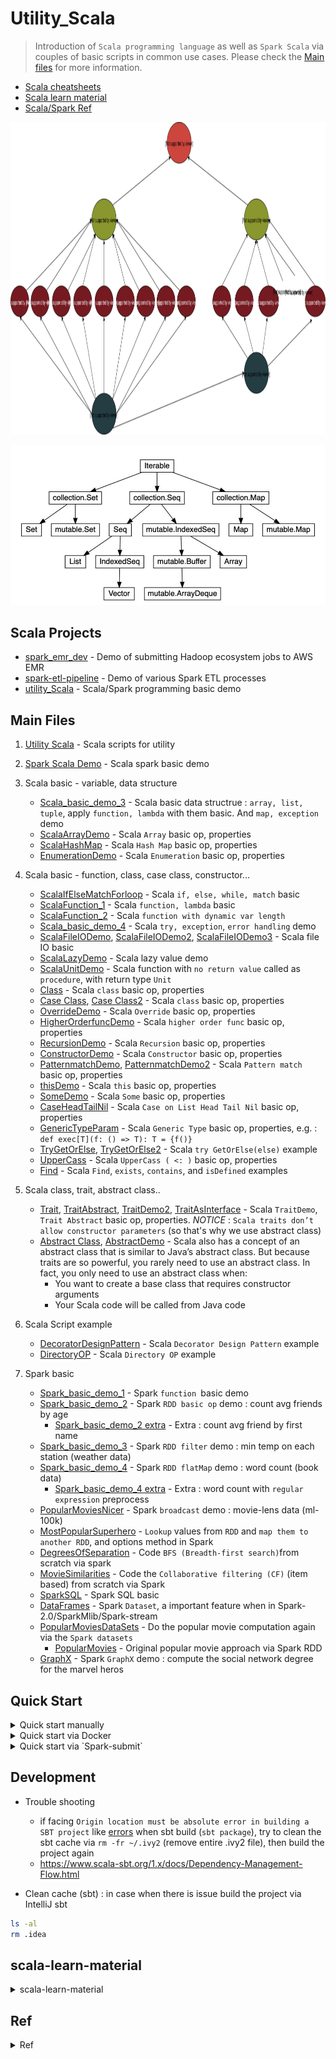 # Utility_Scala
> Introduction of `Scala programming language` as well as `Spark Scala` via couples of basic scripts in common use cases. Please check the [Main files](https://github.com/yennanliu/utility_Scala#main-files) for more information.

- [Scala cheatsheets](https://docs.scala-lang.org/cheatsheets/)
- [Scala learn material](https://github.com/yennanliu/utility_Scala/#scala-learn-material)
- [Scala/Spark Ref](https://github.com/yennanliu/utility_Scala/#Ref)

<p align="center"><img src ="https://github.com/yennanliu/utility_Scala/blob/master/doc/pic/scala_data_type.svg" width="1000" height="500"></p>

<p align="center"><img src ="https://github.com/yennanliu/utility_Scala/blob/master/doc/pic/scala_class_hierarchy.jpg"></p>


## Scala Projects 
* [spark_emr_dev](https://github.com/yennanliu/spark_emr_dev) - Demo of submitting Hadoop ecosystem jobs to AWS EMR
* [spark-etl-pipeline](https://github.com/yennanliu/spark-etl-pipeline) - Demo of various Spark ETL processes
* [utility_Scala](https://github.com/yennanliu/utility_Scala) - Scala/Spark programming basic demo 

## Main Files
1. [Utility Scala](https://github.com/yennanliu/utility_Scala/tree/master/src/main/scala/UtilityScala) - Scala scripts for utility
2. [Spark Scala Demo](https://github.com/yennanliu/utility_Scala/tree/master/src/main/scala/SparkDemo)  - Scala spark basic demo
3. Scala basic  -  variable, data structure
	- [Scala_basic_demo_3](https://github.com/yennanliu/utility_Scala/blob/master/src/main/scala/ScalaBasic/scala_basic_demo_3.scala) - Scala basic data structrue : `array, list, tuple`, apply `function, lambda` with them basic. And `map, exception` demo
	- [ScalaArrayDemo](https://github.com/yennanliu/utility_Scala/blob/master/src/main/scala/ScalaBasic/ScalaArrayDemo.scala) - Scala `Array` basic op, properties
	- [ScalaHashMap](https://github.com/yennanliu/utility_Scala/blob/master/src/main/scala/ScalaBasic/ScalaHashMap.scala) - Scala `Hash Map` basic op, properties
	- [EnumerationDemo](https://github.com/yennanliu/utility_Scala/blob/master/src/main/scala/ScalaBasic/EnumerationDemo.scala) - Scala `Enumeration` basic op, properties

4. Scala basic  -  function, class, case class, constructor...
	- [ScalaIfElseMatchForloop](https://github.com/yennanliu/utility_Scala/blob/master/src/main/scala/ScalaBasic/ScalaIfElseMatchForloop.scala) - Scala `if, else, while, match` basic 
	- [ScalaFunction_1](https://github.com/yennanliu/utility_Scala/blob/master/src/main/scala/ScalaBasic/ScalaFunction_1.scala) - Scala `function, lambda` basic
	- [ScalaFunction_2](https://github.com/yennanliu/utility_Scala/blob/master/src/main/scala/ScalaBasic/ScalaFunction_2.scala) - Scala `function with dynamic var length` 
	- [Scala_basic_demo_4](https://github.com/yennanliu/utility_Scala/blob/master/src/main/scala/ScalaBasic/scala_basic_demo_4.scala) - Scala `try, exception`, `error handling` demo
	- [ScalaFileIODemo](https://github.com/yennanliu/utility_Scala/blob/master/src/main/scala/ScalaBasic/ScalaFileIODemo.scala), [ScalaFileIODemo2](https://github.com/yennanliu/utility_Scala/blob/master/src/main/scala/ScalaBasic/ScalaFileIODemo2.scala),  [ScalaFileIODemo3](https://github.com/yennanliu/utility_Scala/blob/master/src/main/scala/ScalaBasic/ScalaFileIODemo3.scala) - Scala file IO basic
	- [ScalaLazyDemo](https://github.com/yennanliu/utility_Scala/blob/master/src/main/scala/ScalaBasic/LazyDemo.scala) - Scala lazy value demo
	- [ScalaUnitDemo](https://github.com/yennanliu/utility_Scala/blob/master/src/main/scala/ScalaBasic/UnitDemo.scala) - Scala function with `no return value` called as `procedure`, with return type `Unit`
	- [Class](https://github.com/yennanliu/utility_Scala/blob/master/src/main/scala/ScalaBasic/ScalaClassDemo.scala) - Scala `class` basic op, properties
	- [Case Class](https://github.com/yennanliu/utility_Scala/blob/master/src/main/scala/ScalaBasic/CaseClass.scala), [Case Class2](https://github.com/yennanliu/utility_Scala/blob/master/src/main/scala/ScalaBasic/CaseClass2.scala) - Scala `class` basic op, properties
	- [OverrideDemo](https://github.com/yennanliu/utility_Scala/blob/master/src/main/scala/ScalaBasic/OverrideDemo.scala) - Scala `Override` basic op, properties
	- [HigherOrderfuncDemo](https://github.com/yennanliu/utility_Scala/blob/master/src/main/scala/ScalaBasic/HigherOrderfuncDemo.scala) - Scala `higher order func` basic op, properties
	- [RecursionDemo](https://github.com/yennanliu/utility_Scala/blob/master/src/main/scala/ScalaBasic/RecursionDemo.scala) - Scala `Recursion` basic op, properties
	- [ConstructorDemo](https://github.com/yennanliu/utility_Scala/blob/master/src/main/scala/ScalaBasic/ConstructorDemo.scala) - Scala `Constructor` basic op, properties
	- [PatternmatchDemo](https://github.com/yennanliu/utility_Scala/blob/master/src/main/scala/ScalaBasic/PatternmatchDemo.scala), [PatternmatchDemo2](https://github.com/yennanliu/utility_Scala/blob/master/src/main/scala/ScalaBasic/PatternmatchDemo2.scala) - Scala `Pattern match` basic op, properties
	- [thisDemo](https://github.com/yennanliu/utility_Scala/blob/master/src/main/scala/ScalaBasic/thisDemo.scala) - Scala `this` basic op, properties
	- [SomeDemo](https://github.com/yennanliu/utility_Scala/blob/master/src/main/scala/ScalaBasic/SomeDemo.scala) - Scala `Some` basic op, properties
	- [CaseHeadTailNil](https://github.com/yennanliu/utility_Scala/blob/master/src/main/scala/ScalaBasic/CaseHeadTailNil.scala) - Scala `Case on List Head Tail Nil` basic op, properties
	- [GenericTypeParam](https://github.com/yennanliu/utility_Scala/blob/master/src/main/scala/ScalaBasic/GenericTypeParam.scala) - Scala `Generic Type` basic op, properties,
	e.g. : ``` def exec[T](f: () => T): T = {f()}```
	- [TryGetOrElse](https://github.com/yennanliu/utility_Scala/blob/master/src/main/scala/ScalaBasic/TryGetOrElse.scala), [TryGetOrElse2](https://github.com/yennanliu/utility_Scala/blob/master/src/main/scala/ScalaBasic/TryGetOrElse2.scala) - Scala `try GetOrElse(else)` example
	- [UpperCass](https://github.com/yennanliu/utility_Scala/blob/master/src/main/scala/ScalaBasic/UpperCass.scala) - Scala `UpperCass ( <: )` basic op, properties
	- [Find](https://github.com/yennanliu/utility_Scala/blob/master/src/main/scala/ScalaBasic/Find.scala) - Scala `Find`, `exists`,  `contains`, and `isDefined` examples

5. Scala class, trait, abstract class..

	- [Trait](https://github.com/yennanliu/utility_Scala/blob/master/src/main/scala/ScalaBasic/TraitDemo.scala), [TraitAbstract](https://github.com/yennanliu/utility_Scala/blob/master/src/main/scala/ScalaBasic/TraitAbstract.scala), [TraitDemo2](https://github.com/yennanliu/utility_Scala/blob/master/src/main/scala/ScalaBasic/TraitDemo2.scala), [TraitAsInterface](https://github.com/yennanliu/utility_Scala/blob/master/src/main/scala/ScalaBasic/TraitAsInterface.scala) - Scala `TraitDemo`, `Trait Abstract` basic op, properties. *NOTICE* : `Scala traits don’t allow constructor parameters` (so that's why we use abstract class)
	- [Abstract Class](https://github.com/yennanliu/utility_Scala/blob/master/src/main/scala/ScalaBasic/AbstractClass.scala), [AbstractDemo](https://github.com/yennanliu/utility_Scala/blob/master/src/main/scala/ScalaBasic/AbstractDemo.scala) - Scala also has a concept of an abstract class that is similar to Java’s abstract class. But because traits are so powerful, you rarely need to use an abstract class. In fact, you only need to use an abstract class when:
		- You want to create a base class that requires constructor arguments
	    - Your Scala code will be called from Java code

6. Scala Script example
	- [DecoratorDesignPattern](https://github.com/yennanliu/utility_Scala/blob/master/src/main/scala/ScalaBasic/DecoratorDesignPattern.scala) - Scala `Decorator Design Pattern` example
	- [DirectoryOP](https://github.com/yennanliu/utility_Scala/blob/master/src/main/scala/ScalaBasic/DirectoryOP.scala) - Scala `Directory OP` example

7. Spark basic
	- [Spark_basic_demo_1](https://github.com/yennanliu/utility_Scala/blob/master/src/main/scala/SparkBasic/spark_basic_demo_1.scala) - Spark `function `basic demo
	- [Spark_basic_demo_2](https://github.com/yennanliu/utility_Scala/blob/master/src/main/scala/SparkBasic/spark_basic_demo_2.scala) - Spark `RDD basic op` demo : count avg friends by age
		- [Spark_basic_demo_2 extra](https://github.com/yennanliu/utility_Scala/blob/master/src/main/scala/SparkBasic/spark_basic_demo_2_extra.scala) - Extra : count avg friend by first name
	- [Spark_basic_demo_3](https://github.com/yennanliu/utility_Scala/blob/master/src/main/scala/SparkBasic/spark_basic_demo_3.scala) - Spark `RDD filter` demo : min temp on each station (weather data)
	- [Spark_basic_demo_4](https://github.com/yennanliu/utility_Scala/blob/master/src/main/scala/SparkBasic/spark_basic_demo_4.scala) - Spark `RDD flatMap` demo : word count (book data)
		- [Spark_basic_demo_4 extra](https://github.com/yennanliu/utility_Scala/blob/master/src/main/scala/SparkBasic/spark_basic_demo_4_extra.scala) - Extra : word count with `regular expression` preprocess
	- [PopularMoviesNicer](https://github.com/yennanliu/utility_Scala/blob/master/src/main/scala/SparkBasic/PopularMoviesNicer.scala) - Spark `broadcast` demo :  movie-lens data (ml-100k)
	- [MostPopularSuperhero](https://github.com/yennanliu/utility_Scala/blob/master/src/main/scala/SparkBasic/MostPopularSuperhero.scala) - `Lookup` values from `RDD` and `map them to another RDD`, and options method in Spark
	- [DegreesOfSeparation](https://github.com/yennanliu/utility_Scala/blob/master/src/main/scala/SparkBasic/DegreesOfSeparation.scala) - Code `BFS (Breadth-first search)`from scratch via spark 
	- [MovieSimilarities](https://github.com/yennanliu/utility_Scala/blob/master/src/main/scala/SparkBasic/MovieSimilarities.scala) - Code the `Collaborative filtering (CF)` (item based) from scratch via Spark 
	- [SparkSQL](https://github.com/yennanliu/utility_Scala/blob/master/src/main/scala/SparkBasic/SparkSQL.scala) - Spark SQL basic
	- [DataFrames](https://github.com/yennanliu/utility_Scala/blob/master/src/main/scala/SparkBasic/DataFrames.scala) - Spark `Dataset`, a important feature when in Spark-2.0/SparkMlib/Spark-stream
	- [PopularMoviesDataSets](https://github.com/yennanliu/utility_Scala/blob/master/src/main/scala/SparkBasic/PopularMoviesDataSets.scala) - Do the popular movie computation again via the `Spark datasets` 
		- [PopularMovies](https://github.com/yennanliu/utility_Scala/blob/master/src/main/scala/SparkBasic/PopularMovies.scala) - Original popular movie approach via Spark RDD
	- [GraphX](https://github.com/yennanliu/utility_Scala/blob/master/src/main/scala/SparkBasic/GraphX.scala) - Spark `GraphX` demo : compute the social network degree for the marvel heros

## Quick Start

<details>
<summary> Quick start manually</summary>

```bash

# DEMO 1) run scala hello world 
$ git clone https://github.com/yennanliu/utility_Scala.git
$ cd utility_Scala
$ scala src/main/scala/UtilityScala/HelloWorld.scala 
#$ Hello World


# DEMO 2) run scala spark hello world via sbt 
$ cd utility_Scala
$ sbt package
$ sbt
# inside sbt console
sbt:Simple Project> run 
# [warn] Multiple main classes detected.  Run 'show discoveredMainClasses' to see the list

# Multiple main classes detected, select one to run:

#  [1] AnonymousFuncDemo
#  [2] ClassDemo
#  [3] FileIODemo
#  [4] ForLoopDemo
#  [5] FunctionChangeableParameterDemo
#  [6] FunctionCompositionDemo
#  [7] HelloWorld
#  [8] IfElseDemo
#  [9] OperatorDemo
#  [10] PatterMatchDemo
#  [11] SimpleApp
#  [12] Test
#  [13] UderDefinedDefaultParamFuncDemo
#  [14] UderDefinedFuncDemo

Enter number: 11

# [info] Running SimpleApp 
# ...
#  >>>>>>>>>>>>>> OUTPUT
# Lines with a: 21, Lines with b: 9
#  >>>>>>>>>>>>>> OUTPUT
# ...

# DEMO 3) run scala spark hello world
$ cd utility_Scala
$ sbt clean compile && sbt assembly 
$ spark-submit \
  --class "SimpleApp" \
  --master local[4] \
  target/scala-2.11/simple-project_2.11-1.0.jar

```

```bash
# REPL via sbt console
$ sbt
console
scala> 

# ✘ yennanliu@MacBook-Pro  ~/utility_Scala   master ●  
# ✘ yennanliu@MacBook-Pro  ~/utility_Scala   master ●  sbt  
# [info] Loading settings for project utility_scala-build from plugins.sbt ...
# [info] Loading project definition from /Users/yennanliu/utility_Scala/project
# [info] Loading settings for project utility_scala from build.sbt ...
# [info] Set current project to UtilityScala (in build file:/Users/yennanliu/utility_Scala/)
# [info] sbt server started at local:///Users/yennanliu/.sbt/1.0/server/ff2f518f2235c5fb0743/sock
# sbt:UtilityScala> console
# [info] Starting scala interpreter...
# Welcome to Scala 2.11.8 (OpenJDK 64-Bit Server VM, Java 1.8.0_252).
# Type in expressions for evaluation. Or try :help.

# scala> import slick.driver.H2Driver.api._
# import slick.driver.H2Driver.api._

# scala> 

```
</details>

<details>
<summary> Quick start via Docker</summary>

```bash
$ git clone https://github.com/yennanliu/utility_Scala.git
$ cd utility_Scala
$ docker build . -t spark_env
$ docker run  --mount \
type=bind,\
source="$(pwd)"/.,\
target=/utility_Scala \
-i -t spark_env \
/bin/bash

```
</details>

<details>
<summary> Quick start via `Spark-submit`</summary>

```bash
# package the scala saprk scripts
$ sbt package
# list the current classes
$ ls target/scala-2.11/classes
# run ForLoopDemo
$ spark-submit \
  --class ForLoopDemo \
  target/scala-2.11/utilityscala_2.11-1.0.jar 
# run LambdaFuncDemo
$ spark-submit \
  --class LambdaFuncDemo \
  target/scala-2.11/utilityscala_2.11-1.0.jar 
# run spark_basic_demo_4
$ spark-submit \
  --class SparkBasic.spark_basic_demo_4 \
  target/scala-2.11/utilityscala_2.11-1.0.jar
# run MovieSimilarities
$ spark-submit \
  --class SparkBasic.MovieSimilarities \
  target/scala-2.11/utilityscala_2.11-1.0.jar 50 

```

</details>

## Development 

- Trouble shooting 
	- if facing `Origin location must be absolute error in building a SBT project` like [errors](https://github.com/yennanliu/utility_Scala/blob/master/doc/origin_location_must_be_absolute_error.txt) when sbt build (`sbt package`), try to clean the sbt cache via `rm -fr ~/.ivy2` (remove entire .ivy2 file), then build the project again
	- https://www.scala-sbt.org/1.x/docs/Dependency-Management-Flow.html

- Clean cache (sbt) : in case when there is issue build the project via IntelliJ sbt
```bash
ls -al
rm .idea
```

## scala-learn-material

<details>
<summary>scala-learn-material</summary>

- Scala Tutorial  
	- https://docs.scala-lang.org/tour/basics.html
	- https://www.handsonscala.com/index.html
	- https://github.com/handsonscala/handsonscala
	- https://www.javatpoint.com/scala-tutorial
	- https://www.tutorialspoint.com/scala/
	- http://www.runoob.com/scala/scala-basic-syntax.html
	- https://ithelp.ithome.com.tw/users/20107343/ironman/1301?page=1

- Tour on Scala
	- https://docs.scala-lang.org/tour/tour-of-scala.html

- Scala Stadard Library API
	- https://www.scala-lang.org/api/current/

- Scala on stackoverflow
	- https://stackoverflow.com/tags/scala/info

- Scala Quick Ref
	- https://courseware.epfl.ch/courses/course-v1:EPFL+progfun2+2018_T1/6c4ec266ee24467c9745009ba131f3da/

- Scala books
	- https://github.com/yennanliu/data_science_repo/tree/master/book/scala

- Scala trait intro
	- https://docs.scala-lang.org/overviews/scala-book/traits-intro.html

</details>

## Ref 

<details>
<summary>Ref</summary>

- Scala `Regular Expression`
	- https://www.tutorialspoint.com/scala/scala_regular_expressions.htm
	- https://www.geeksforgeeks.org/regular-expressions-in-scala/

- Build Scala Spark project with sbt 
	- http://xd-deng.com/render_html/step_by_step_to_package_spark_app_scala.html

- sbt manual 
	- https://www.scala-sbt.org/1.x/docs/index.html

- Write test for Scala
	- https://www.scalatest.org/

- scala test 
	- http://www.scalatest.org/user_guide/using_scalatest_with_sbt

- Scala spark source code tutorial  
	 - https://github.com/lw-lin/CoolplaySpark

- Kafka with scala spark demo 
	- https://github.com/spirom/spark-streaming-with-kafka

- Spark scala test 
	- http://mkuthan.github.io/blog/2015/03/01/spark-unit-testing/

- Spark scala tutorial 
	- http://allaboutscala.com/big-data/spark/

- Scala DB client API
	- http://scala-slick.org/doc/3.0.0/introduction.html
	- https://www.playframework.com/documentation/2.7.x/ScalaDatabase

</details>
